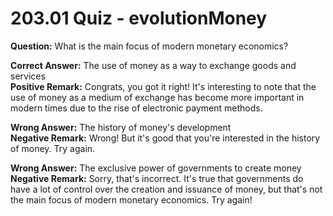 # 203.01 Quiz - evolutionMoney

**Question:** What is the main focus of modern monetary economics?

**Correct Answer:** The use of money as a way to exchange goods and services\
**Positive Remark:** Congrats, you got it right! It's interesting to note that the use of money as a medium of exchange has become more important in modern times due to the rise of electronic payment methods.

**Wrong Answer:** The history of money's development\
**Negative Remark:** Wrong! But it's good that you're interested in the history of money. Try again.

**Wrong Answer:** The exclusive power of governments to create money\
**Negative Remark:** Sorry, that's incorrect. It's true that governments do have a lot of control over the creation and issuance of money, but that's not the main focus of modern monetary economics. Try again!
